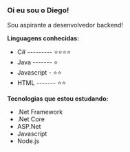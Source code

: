 ### Oi eu sou o Diego!

Sou aspirante a desenvolvedor backend!

**Linguagens conhecidas:**
- C# --------- :star::star::star::star:
- Java ------- :star:
- Javascript - :star::star:
- HTML ------- :star::star:

**Tecnologias que estou estudando:**
- .Net Framework
- .Net Core
- ASP.Net
- Javascript
- Node.js
